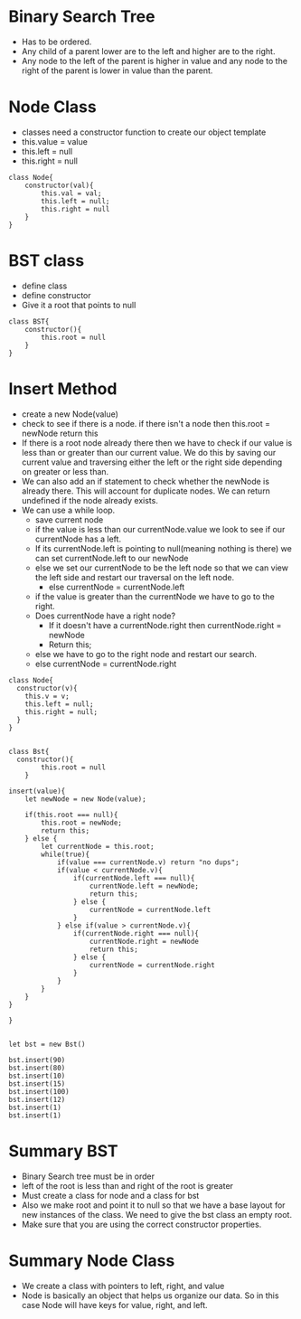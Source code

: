 # Binary Search Tree
- Has to be ordered.
- Any child of a parent lower are to the left and higher are to the right.
- Any node to the left of the parent is higher in value and any node to the right of the parent is lower in value than the parent.

# Node Class
- classes need a constructor function to create our object template
- this.value = value
- this.left = null
- this.right = null

```
class Node{
    constructor(val){
        this.val = val;
        this.left = null;
        this.right = null
    }
}
```

# BST class
- define class
- define constructor
- Give it a root that points to null
```
class BST{
    constructor(){
        this.root = null
    }
}
```

# Insert Method
- create a new Node(value)
- check to see if there is a node.
    if there isn't a node then this.root = newNode
    return this
- If there is a root node already there then we have to check if our value is less than or greater than our current value. We do this by saving our current value and traversing either the left or the right side depending on greater or less than.
- We can also add an if statement to check whether the newNode is already there. This will account for duplicate nodes. We can return undefined if the node already exists.
- We can use a while loop.
    - save current node
    - if the value is less than our currentNode.value we look to see if our currentNode has a left.
    - If its currentNode.left is pointing to null(meaning nothing is there) we can set currentNode.left to our newNode
    - else we set our currentNode to be the left node so that we can view the left side and restart our traversal on the left node.
        - else currentNode = currentNode.left
    - if the value is greater than the currentNode we have to go to the right.
    - Does currentNode have a right node?
        - If it doesn't have a currentNode.right then currentNode.right = newNode
        - Return this;
    - else we have to go to the right node and restart our search.
    - else currentNode = currentNode.right
```
class Node{
  constructor(v){
    this.v = v;
    this.left = null;
    this.right = null;
  }
}


class Bst{
  constructor(){
        this.root = null
    }

insert(value){
    let newNode = new Node(value);

    if(this.root === null){
        this.root = newNode;
        return this;
    } else {
        let currentNode = this.root;
        while(true){
            if(value === currentNode.v) return "no dups";
            if(value < currentNode.v){
                if(currentNode.left === null){
                    currentNode.left = newNode;
                    return this;
                } else {
                    currentNode = currentNode.left
                }
            } else if(value > currentNode.v){
                if(currentNode.right === null){
                    currentNode.right = newNode
                    return this;
                } else {
                    currentNode = currentNode.right
                }
            }
        }
    }
}

}


let bst = new Bst()

bst.insert(90)
bst.insert(80)
bst.insert(10)
bst.insert(15)
bst.insert(100)
bst.insert(12)
bst.insert(1)
bst.insert(1)
```



# Summary BST
- Binary Search tree must be in order
- left of the root is less than and right of the root is greater
- Must create a class for node and a class for bst
- Also we make root and point it to null so that we have a base layout for new instances of the class. We need to give the bst class an empty root.
- Make sure that you are using the correct constructor properties.

# Summary Node Class
- We create a class with pointers to left, right, and value
- Node is basically an object that helps us organize our data. So in this case Node will have keys for value, right, and left.


